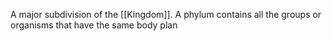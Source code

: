 A major subdivision of the [[Kingdom]]. A phylum contains all the groups or organisms that have the same body plan
